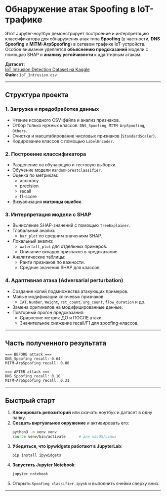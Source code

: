 # Обнаружение атак Spoofing в IoT-трафике

Этот Jupyter-ноутбук демонстрирует построение и интерпретацию классификатора для обнаружения атак типа **Spoofing** (в частности, **DNS Spoofing** и **MITM-ArpSpoofing**) в сетевом трафике IoT-устройств. Особое внимание уделяется **объяснению предсказаний** модели с помощью SHAP и **анализу устойчивости** к адаптивным атакам.

**Датасет:**  
[IoT Intrusion Detection Dataset на Kaggle](https://www.kaggle.com/datasets/subhajournal/iotintrusion/data)  
**Файл:** `IoT_Intrusion.csv`

---

## Структура проекта

### 1. Загрузка и предобработка данных
- Чтение исходного CSV-файла и анализ признаков.
- Отбор только нужных классов: `DNS_Spoofing`, `MITM-ArpSpoofing`, `Others`.
- Очистка и масштабирование числовых признаков (`StandardScaler`).
- Кодирование классов с помощью `LabelEncoder`.

### 2. Построение классификатора
- Разделение на обучающую и тестовую выборки.
- Обучение модели `RandomForestClassifier`.
- Оценка по метрикам:
  - accuracy  
  - precision  
  - recall  
  - f1-score
- Визуализация **матрицы ошибок**.

### 3. Интерпретация модели с SHAP
- Вычисление SHAP-значений с помощью `TreeExplainer`.
- Глобальный анализ:
  - `bar_plot` по средним значениям SHAP.
- Локальный анализ:
  - `waterfall_plot` для отдельных примеров.
  - Описание вкладов признаков в предсказание.
- Аналитические таблицы:
  - Ранги признаков по важности.
  - Средние значения SHAP для классов.

### 4. Адаптивная атака (Adversarial perturbation)
- Создание копий подмножества атакующих примеров.
- Малые модификации ключевых признаков:
  - `IAT`, `Number`, `Weight`, `rst_count`, `urg_count`, `flow_duration` и др.
- Замена оригиналов на модифицированные данные.
- Повторный прогон предсказания:
  - Сравнение метрик ДО и ПОСЛЕ атаки.
  - Значительное снижение recall/F1 для spoofing-классов.

---

## Часть полученного результата

```text
=== BEFORE attack ===
DNS_Spoofing recall: 0.64
MITM-ArpSpoofing recall: 0.80

=== AFTER attack ===
DNS_Spoofing recall: 0.10
MITM-ArpSpoofing recall: 0.31
```

---

## Быстрый старт

1. **Клонировать репозиторий** или скачать ноутбук и датасет в одну папку.
2. **Создать виртуальное окружение** и активировать его:
   ```bash
   python3 -m venv venv
   source venv/bin/activate      # для macOS/Linux
   ```
3. **Убедиться, что ipywidgets работают в JupyterLab**:
   ```bash
   pip install ipywidgets
   ```
4. **Запустить Jupyter Notebook**:
   ```bash
   jupyter notebook
   ```
5. Открыть `Spoofing classifier.ipynb` и выполнить ячейки сверху вниз.

---
